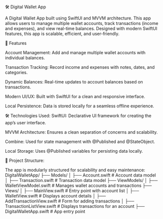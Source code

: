 🛠️ Digital Wallet App

A Digital Wallet App built using SwiftUI and MVVM architecture. This app allows users to manage multiple wallet accounts, track transactions (income and expenses), and view real-time balances. Designed with modern SwiftUI features, this app is scalable, efficient, and user-friendly.

🚀 Features

Account Management: Add and manage multiple wallet accounts with individual balances.

Transaction Tracking: Record income and expenses with notes, dates, and categories.

Dynamic Balances: Real-time updates to account balances based on transactions.

Modern UI/UX: Built with SwiftUI for a clean and responsive interface.

Local Persistence: Data is stored locally for a seamless offline experience.

🛠️ Technologies Used:
SwiftUI: Declarative UI framework for creating the app’s user interface.

MVVM Architecture: Ensures a clean separation of concerns and scalability.

Combine: Used for state management with @Published and @StateObject.

Local Storage: Uses @Published variables for persisting data locally.

📂 Project Structure:

The app is modularly structured for scalability and easy maintenance:
DigitalWalletApp/
├── Models/
│   ├── Account.swift          # Account data model
│   ├── Transaction.swift      # Transaction data model
├── ViewModels/
│   ├── WalletViewModel.swift  # Manages wallet accounts and transactions
├── Views/
│   ├── MainView.swift         # Entry point with account list
│   ├── WalletView.swift       # Displays account details
│   ├── AddTransactionView.swift # Form for adding transactions
│   ├── TransactionListView.swift # Displays transactions for an account
├── DigitalWalletApp.swift     # App entry point
